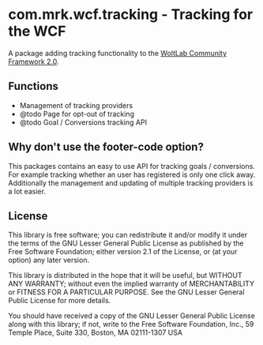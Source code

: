 com.mrk.wcf.tracking - Tracking for the WCF
====================

A package adding tracking functionality to the [WoltLab Community Framework 2.0](https://github.com/WoltLab/WCF).

Functions
---------

* Management of tracking providers
* @todo Page for opt-out of tracking
* @todo Goal / Conversions tracking API

Why don't use the footer-code option?
------------------------------------
This packages contains an easy to use API for tracking goals / conversions. For example tracking whether an user has registered is only one click away. Additionally the management and updating of multiple tracking providers is a lot easier.

License
-------

This library is free software; you can redistribute it and/or
modify it under the terms of the GNU Lesser General Public License
as published by the Free Software Foundation; either version 2.1
of the License, or (at your option) any later version.

This library is distributed in the hope that it will be useful,
but WITHOUT ANY WARRANTY; without even the implied warranty of
MERCHANTABILITY or FITNESS FOR A PARTICULAR PURPOSE. See the GNU
Lesser General Public License for more details.

You should have received a copy of the GNU Lesser General Public
License along with this library; if not, write to the Free Software
Foundation, Inc., 59 Temple Place, Suite 330, Boston, MA 02111-1307 USA
